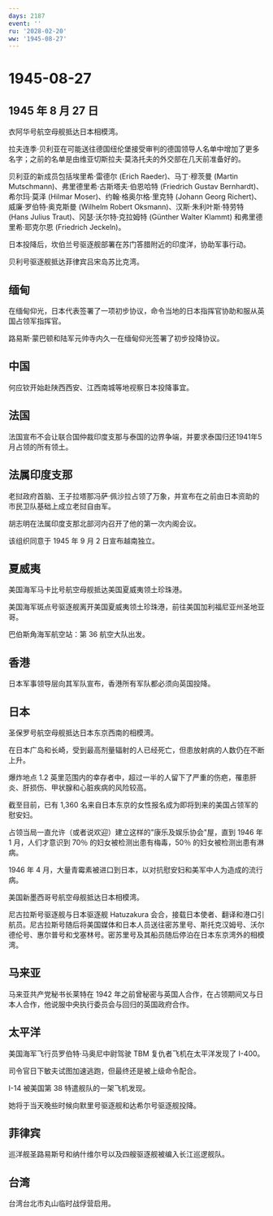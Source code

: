 ```yaml
---
days: 2187
event: ''
ru: '2028-02-20'
ww: '1945-08-27'
---
```


# 1945-08-27

## 1945 年 8 月 27 日

衣阿华号航空母舰抵达日本相模湾。

拉夫连季·贝利亚在可能送往德国纽伦堡接受审判的德国领导人名单中增加了更多名字；之前的名单是由维亚切斯拉夫·莫洛托夫的外交部在几天前准备好的。

贝利亚的新成员包括埃里希·雷德尔 (Erich Raeder)、马丁·穆茨曼 (Martin
Mutschmann)、弗里德里希·古斯塔夫·伯恩哈特 (Friedrich Gustav
Bernhardt)、希尔玛·莫泽 (Hilmar Moser)、约翰·格奥尔格·里克特 (Johann
Georg Richert)、威廉·罗伯特·奥克斯曼 (Wilhelm Robert
Oksmann)、汉斯·朱利叶斯·特劳特 (Hans Julius Traut)、冈瑟·沃尔特·克拉姆特
(Günther Walter Klammt) 和弗里德里希·耶克尔恩 (Friedrich Jeckeln)。

日本投降后，坎伯兰号驱逐舰部署在苏门答腊附近的印度洋，协助军事行动。

贝利号驱逐舰抵达菲律宾吕宋岛苏比克湾。

## 缅甸

在缅甸仰光，日本代表签署了一项初步协议，命令当地的日本指挥官协助和服从英国占领军指挥官。

路易斯·蒙巴顿和陆军元帅寺内久一在缅甸仰光签署了初步投降协议。

## 中国

何应钦开始赴陕西西安、江西南城等地视察日本投降事宜。

## 法国

法国宣布不会让联合国仲裁印度支那与泰国的边界争端，并要求泰国归还1941年5月占领的所有领土。

## 法属印度支那

老挝政府首脑、王子拉塔那冯萨·佩沙拉占领了万象，并宣布在之前由日本资助的市民卫队基础上成立老挝自由军。

胡志明在法属印度支那北部河内召开了他的第一次内阁会议。

该组织同意于 1945 年 9 月 2 日宣布越南独立。

## 夏威夷

美国海军马卡比号航空母舰抵达美国夏威夷领土珍珠港。

美国海军斑点号驱逐舰离开美国夏威夷领土珍珠港，前往美国加利福尼亚州圣地亚哥。

巴伯斯角海军航空站：第 36 航空大队出发。

## 香港

日本军事领导层向其军队宣布，香港所有军队都必须向英国投降。

## 日本

圣保罗号航空母舰抵达日本东京西南的相模湾。

在日本广岛和长崎，受到最高剂量辐射的人已经死亡，但患放射病的人数仍在不断上升。

爆炸地点 1.2
英里范围内的幸存者中，超过一半的人留下了严重的伤疤，罹患肝炎、肝损伤、甲状腺和心脏疾病的风险较高。

截至目前，已有 1,360
名来自日本东京的女性报名成为即将到来的美国占领军的慰安妇。

占领当局一直允许（或者说欢迎）建立这样的"康乐及娱乐协会"屋，直到 1946 年
1 月，人们才意识到 70％ 的妇女被检测出患有梅毒，50％
的妇女被检测出患有淋病。

1946 年 4
月，大量青霉素被进口到日本，以对抗慰安妇和美军中人为造成的流行病。

美国新墨西哥号航空母舰抵达日本相模湾。

尼古拉斯号驱逐舰与日本驱逐舰 Hatuzakura
会合，接载日本使者、翻译和港口引航员。尼古拉斯号随后将美国媒体和日本人员送往密苏里号、斯托克汉姆号、沃尔德伦号、惠尔普号和戈塞林号。密苏里号及其船员随后停泊在日本东京湾外的相模湾。

## 马来亚

马来亚共产党秘书长莱特在 1942
年之前曾秘密与英国人合作，在占领期间又与日本人合作，他说服中央执行委员会与回归的英国政府合作。

## 太平洋

美国海军飞行员罗伯特·马奥尼中尉驾驶 TBM 复仇者飞机在太平洋发现了 I-400。

司令官日下敏夫试图加速逃跑，但最终还是被上级命令配合。

I-14 被美国第 38 特遣舰队的一架飞机发现。

她将于当天晚些时候向默里号驱逐舰和达希尔号驱逐舰投降。

## 菲律宾

巡洋舰圣路易斯号和纳什维尔号以及四艘驱逐舰被编入长江巡逻舰队。

## 台湾

台湾台北市丸山临时战俘营启用。